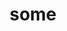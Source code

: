 ---
category: 4-letters
denotation: null
name: some
reference_link: https://www.etymonline.com/word/some
root_language: null
root_name: null
title: some
type: free
word_sums:
- respelling: some
  sum: 'Some + '
---